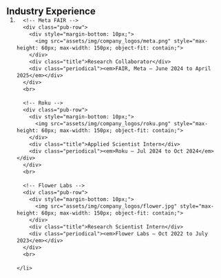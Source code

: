 <h2 id="industry" style="margin: 2px 0px -15px;">Industry Experience</h2>

<div class="publications">
  <ol class="bibliography">
    <li>

      <!-- Meta FAIR -->
      <div class="pub-row">
        <div style="margin-bottom: 10px;">
          <img src="assets/img/company_logos/meta.png" style="max-height: 60px; max-width: 150px; object-fit: contain;">
        </div>
        <div class="title">Research Collaborator</div>
        <div class="periodical"><em>FAIR, Meta — June 2024 to April 2025</em></div>
      </div>
      <br>

      <!-- Roku -->
      <div class="pub-row">
        <div style="margin-bottom: 10px;">
          <img src="assets/img/company_logos/roku.png" style="max-height: 60px; max-width: 150px; object-fit: contain;">
        </div>
        <div class="title">Applied Scientist Intern</div>
        <div class="periodical"><em>Roku — Jul 2024 to Oct 2024</em></div>
      </div>
      <br>

      <!-- Flower Labs -->
      <div class="pub-row">
        <div style="margin-bottom: 10px;">
          <img src="assets/img/company_logos/flower.jpg" style="max-height: 60px; max-width: 150px; object-fit: contain;">
        </div>
        <div class="title">Research Scientist Intern</div>
        <div class="periodical"><em>Flower Labs — Oct 2022 to July 2023</em></div>
      </div>
      <br>

    </li>
  </ol>
</div>